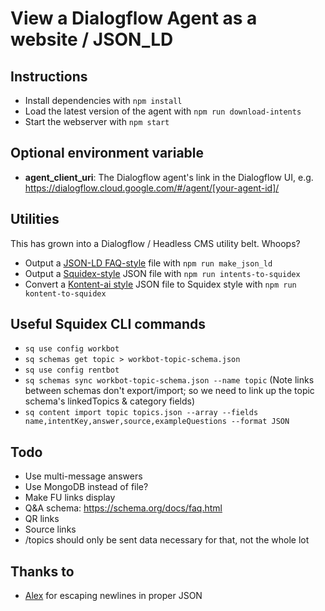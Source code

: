 # View a Dialogflow Agent as a website / JSON_LD

## Instructions

* Install dependencies with `npm install`
* Load the latest version of the agent with `npm run download-intents`
* Start the webserver with `npm start`

## Optional environment variable

* **agent_client_uri**: The Dialogflow agent's link in the Dialogflow UI, e.g. https://dialogflow.cloud.google.com/#/agent/[your-agent-id]/


## Utilities

This has grown into a Dialogflow / Headless CMS utility belt. Whoops?

* Output a [JSON-LD FAQ-style](https://developers.google.com/search/docs/data-types/faqpage) file with `npm run make_json_ld`
* Output a [Squidex-style](https://squidex.io/) JSON file with `npm run intents-to-squidex`
* Convert a [Kontent-ai style](https://kontent.ai) JSON file to Squidex style with `npm run kontent-to-squidex`

## Useful Squidex CLI commands

* `sq use config workbot`
* `sq schemas get topic > workbot-topic-schema.json`
* `sq use config rentbot`
* `sq schemas sync workbot-topic-schema.json --name topic`
  (Note links between schemas don't export/import; so we need to link up the topic schema's linkedTopics & category fields)
* `sq content import topic topics.json --array --fields name,intentKey,answer,source,exampleQuestions --format JSON`


## Todo

* Use multi-message answers
* Use MongoDB instead of file?
* Make FU links display
* Q&A schema: https://schema.org/docs/faq.html
* QR links
* Source links
* /topics should only be sent data necessary for that, not the whole lot


## Thanks to

* [Alex](https://stackoverflow.com/a/4253415/1876628) for escaping newlines in proper JSON
